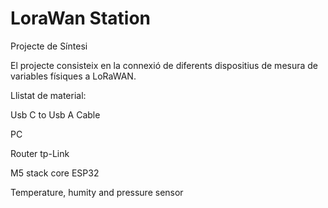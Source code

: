 # LoraWan Station
Projecte de Síntesi

El projecte consisteix en la connexió de diferents dispositius de mesura de variables físiques a LoRaWAN.

Llistat de material:

Usb C to Usb A Cable

PC

Router tp-Link

M5 stack core ESP32

Temperature, humity and pressure sensor



